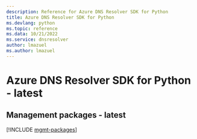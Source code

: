 ```yaml
---
description: Reference for Azure DNS Resolver SDK for Python
title: Azure DNS Resolver SDK for Python
ms.devlang: python
ms.topic: reference
ms.data: 10/21/2022
ms.service: dnsresolver
author: lmazuel
ms.author: lmazuel
---
```

# Azure DNS Resolver SDK for Python - latest

## Management packages - latest
[!INCLUDE [mgmt-packages](dns-resolver-mgmt-index.md)]